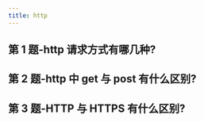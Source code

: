 ```yaml
---
title: http
---
```


## 第 1 题-http 请求方式有哪几种?

## 第 2 题-http 中 get 与 post 有什么区别?

## 第 3 题-HTTP 与 HTTPS 有什么区别?
